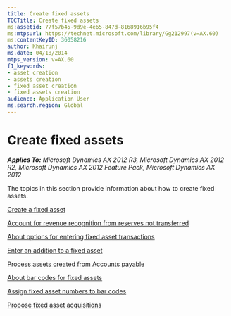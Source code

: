 ```yaml
---
title: Create fixed assets
TOCTitle: Create fixed assets
ms:assetid: 77f57b45-9d9e-4e65-847d-8168916b95f4
ms:mtpsurl: https://technet.microsoft.com/library/Gg212997(v=AX.60)
ms:contentKeyID: 36058216
author: Khairunj
ms.date: 04/18/2014
mtps_version: v=AX.60
f1_keywords:
- asset creation
- assets creation
- fixed asset creation
- fixed assets creation
audience: Application User
ms.search.region: Global
---
```


# Create fixed assets 


_**Applies To:** Microsoft Dynamics AX 2012 R3, Microsoft Dynamics AX 2012 R2, Microsoft Dynamics AX 2012 Feature Pack, Microsoft Dynamics AX 2012_

The topics in this section provide information about how to create fixed assets.

[Create a fixed asset](create-a-fixed-asset.md)

[Account for revenue recognition from reserves not transferred](account-for-revenue-recognition-from-reserves-not-transferred.md)

[About options for entering fixed asset transactions](about-options-for-entering-fixed-asset-transactions.md)

[Enter an addition to a fixed asset](enter-an-addition-to-a-fixed-asset.md)

[Process assets created from Accounts payable](process-assets-created-from-accounts-payable.md)

[About bar codes for fixed assets](about-bar-codes-for-fixed-assets.md)

[Assign fixed asset numbers to bar codes](assign-fixed-asset-numbers-to-bar-codes.md)

[Propose fixed asset acquisitions](propose-fixed-asset-acquisitions.md)

  


